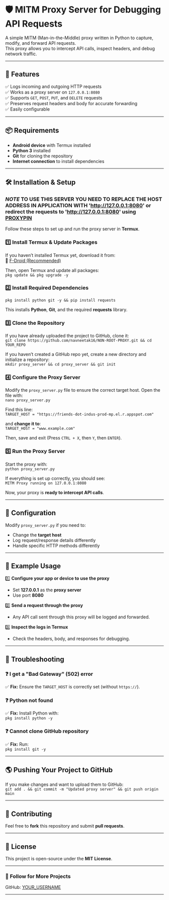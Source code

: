 # 🛡 MITM Proxy Server for Debugging API Requests  

A simple MITM (Man-in-the-Middle) proxy written in Python to capture, modify, and forward API requests.  
This proxy allows you to intercept API calls, inspect headers, and debug network traffic.

---

## 🚀 Features  
✅ Logs incoming and outgoing HTTP requests  
✅ Works as a proxy server on `127.0.0.1:8080`  
✅ Supports `GET`, `POST`, `PUT`, and `DELETE` requests  
✅ Preserves request headers and body for accurate forwarding  
✅ Easily configurable  

---

## 📦 Requirements  

- **Android device** with Termux installed  
- **Python 3** installed  
- **Git** for cloning the repository  
- **Internet connection** to install dependencies  

---

## 🛠 Installation & Setup  

### *NOTE* TO USE THIS SERVER YOU NEED TO REPLACE THE HOST ADDRESS IN APPLICATION WITH 'http://127.0.0.1:8080' or redirect the requests to 'http://127.0.0.1:8080' using [PROXYPIN](https://play.google.com/store/apps/details?id=com.network.proxy)

Follow these steps to set up and run the proxy server in **Termux**.

### **1️⃣ Install Termux & Update Packages**  
If you haven’t installed Termux yet, download it from:  
🔗 [F-Droid (Recommended)](https://f-droid.org/en/packages/com.termux/)  

Then, open Termux and update all packages:  
`pkg update && pkg upgrade -y`

### **2️⃣ Install Required Dependencies**  
`pkg install python git -y && pip install requests`

This installs **Python**, **Git**, and the required **requests** library.

### **3️⃣ Clone the Repository**  
If you have already uploaded the project to GitHub, clone it:  
`git clone https://github.com/navneetak16/NON-ROOT-PROXY.git && cd YOUR_REPO`

If you haven’t created a GitHub repo yet, create a new directory and initialize a repository:  
`mkdir proxy_server && cd proxy_server && git init`

### **4️⃣ Configure the Proxy Server**  
Modify the `proxy_server.py` file to ensure the correct target host. Open the file with:  
`nano proxy_server.py`

Find this line:  
`TARGET_HOST = "https://friends-dot-indus-prod-mp.el.r.appspot.com"`

and **change it to**:  
`TARGET_HOST = "www.example.com"`

Then, save and exit (Press `CTRL + X`, then `Y`, then `ENTER`).

### **5️⃣ Run the Proxy Server**  
Start the proxy with:  
`python proxy_server.py`

If everything is set up correctly, you should see:  
`MITM Proxy running on 127.0.0.1:8080`

Now, your proxy is **ready to intercept API calls**.

---

## 🔧 Configuration  

Modify `proxy_server.py` if you need to:  
- Change the **target host**  
- Log request/response details differently  
- Handle specific HTTP methods differently  

---

## 📌 Example Usage  

1️⃣ **Configure your app or device to use the proxy**  
- Set **127.0.0.1** as the **proxy server**  
- Use port **8080**  

2️⃣ **Send a request through the proxy**  
- Any API call sent through this proxy will be logged and forwarded.  

3️⃣ **Inspect the logs in Termux**  
- Check the headers, body, and responses for debugging.  

---

## 🐞 Troubleshooting  

### ❓ **I get a "Bad Gateway" (502) error**  
✅ **Fix:** Ensure the `TARGET_HOST` is correctly set (without `https://`).  

### ❓ **Python not found**  
✅ **Fix:** Install Python with:  
`pkg install python -y`

### ❓ **Cannot clone GitHub repository**  
✅ **Fix:** Run:  
`pkg install git -y`

---

## 🌎 Pushing Your Project to GitHub  

If you make changes and want to upload them to GitHub:  
`git add . && git commit -m "Updated proxy server" && git push origin main`

---

## 🤝 Contributing  

Feel free to **fork** this repository and submit **pull requests**.  

---

## 📜 License  

This project is open-source under the **MIT License**.  

---

### 🔗 **Follow for More Projects**  
GitHub: [YOUR_USERNAME](https://github.com/navneetak16)  

---
